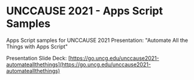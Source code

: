 # UNCCAUSE 2021 - Apps Script Samples
Apps Script samples for UNCCAUSE 2021 Presentation: "Automate All the Things with Apps Script"

Presentation Slide Deck: [https://go.uncg.edu/unccause2021-automateallthethings](https://go.uncg.edu/unccause2021-automateallthethings)
